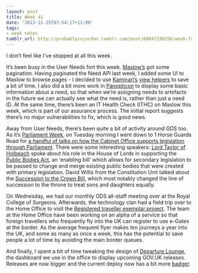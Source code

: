 ```yaml
---
layout: post
title: Week 41
date: '2013-11-25T07:54:17+11:00'
tags:
- week notes
tumblr_url: http://probablyisjordan.tumblr.com/post/68047290256/week-forty-one
---
```

<p>I don&rsquo;t feel like I&rsquo;ve stopped at all this week.</p>

<p>It&rsquo;s been busy in the User Needs fort this week. <a href="https://github.com/alphagov/maslow">Maslow&rsquo;s</a> got some pagination. Having paginated the Need API last week, I added some UI to Maslow to browse pages - I decided to use <a href="https://github.com/amatsuda/kaminari">Kaminari&rsquo;s</a> <a href="https://github.com/amatsuda/kaminari/blob/master/lib/kaminari/helpers/paginator.rb">view helpers</a> to save a bit of time. I also did a bit more work in <a href="https://github.com/alphagov/panopticon">Panopticon</a> to display some basic information about a need, so that when we&rsquo;re assigning needs to artefacts in the future we can actually see what the need is, rather than just a need ID. At the same time, there&rsquo;s been an IT Health Check (ITHC) on Maslow this week, which is part of our assurance process. The initial report suggests there&rsquo;s no major vulnerabilities to fix, which is good news.</p>

<p>Away from User Needs, there&rsquo;s been quite a bit of activity around GDS too. As it&rsquo;s <a href="http://www.parliamentweek.org/">Parliament Week</a>, on Tuesday morning I went down to 1 Horse Guards Road for <a href="https://www.gov.uk/government/news/parliament-week-cabinet-office-opens-its-doors">a handful of talks on how the Cabinet Office supports legislation through Parliament</a>. There were some interesting speakers: <a href="https://www.gov.uk/government/people/lord-taylor-of-holbeach">Lord Taylor of Holbeach</a> spoke about his role in the House of Lords in supporting the <a href="http://www.legislation.gov.uk/ukpga/2011/24/contents">Public Bodies Act</a>, an &lsquo;enabling bill&rsquo; which allows for secondary legislation to be passed to change and merge existing public bodies that were created with primary legislation. David Willis from the Constitution Unit talked about the <a href="http://www.legislation.gov.uk/ukpga/2013/20/contents">Succession to the Crown Bill</a>, which most notably changed the line of succession to the throne to treat sons and daughters equally.</p>

<p>On Wednesday, we had our monthly GDS all-staff meeting over at the Royal College of Surgeons. Afterwards, the technology clan had a field trip over to the Home Office to visit the <a href="https://www.gov.uk/transformation/apply-registered-traveller">Registered traveller exemplar project</a>. The team at the Home Office have been working on an alpha of a service so that foreign travellers who  frequently fly into the UK can register to use e-Gates at the border. As the average frequent flyer makes ten journeys a year into the UK, and some as many as once a week, this has the potential to save people a lot of time by avoiding the main border queues.</p>

<p>And finally, I spent a bit of time tweaking the design of <a href="https://github.com/jordanhatch/departure-lounge">Departure Lounge</a>, the dashboard we use in the office to display upcoming GOV.UK releases. Releases are now bigger and the current deploy now has a bit more <a href="https://twitter.com/BadgerOfDeploy">badger</a>.</p>
